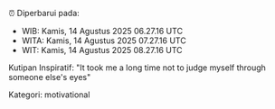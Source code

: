 ⏰ Diperbarui pada:
- WIB: Kamis, 14 Agustus 2025 06.27.16 UTC
- WITA: Kamis, 14 Agustus 2025 07.27.16 UTC
- WIT: Kamis, 14 Agustus 2025 08.27.16 UTC

Kutipan Inspiratif:
"It took me a long time not to judge myself through someone else's eyes"


Kategori: motivational

